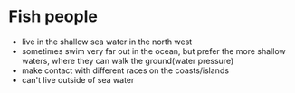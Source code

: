 # Fish people

* live in the shallow sea water in the north west 
* sometimes swim very far out in the ocean, but prefer the more shallow waters, where they can walk the ground(water pressure)
* make contact with different races on the coasts/islands
* can't live outside of sea water
